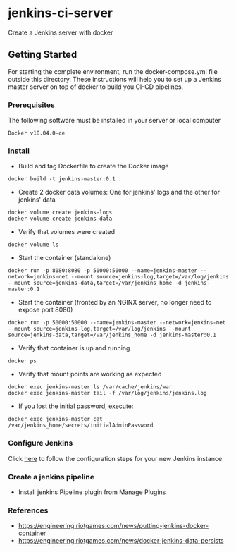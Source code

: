 # jenkins-ci-server
Create a Jenkins server with docker

## Getting Started
For starting the complete environment, run the docker-compose.yml file outside this directory.
These instructions will help you to set up a Jenkins master server on top of docker to build you CI-CD pipelines.

### Prerequisites
The following software must be installed in your server or local computer

```
Docker v18.04.0-ce
```

### Install

 * Build and tag Dockerfile to create the Docker image
```
docker build -t jenkins-master:0.1 .
```

 * Create 2 docker data volumes: One for jenkins' logs and the other for jenkins' data

```
docker volume create jenkins-logs
docker volume create jenkins-data
```

 * Verify that volumes were created
```
docker volume ls
```

 * Start the container (standalone)
```
docker run -p 8080:8080 -p 50000:50000 --name=jenkins-master --network=jenkins-net --mount source=jenkins-log,target=/var/log/jenkins --mount source=jenkins-data,target=/var/jenkins_home -d jenkins-master:0.1
```

* Start the container (fronted by an NGINX server, no longer need to expose port 8080)
```
docker run -p 50000:50000 --name=jenkins-master --network=jenkins-net --mount source=jenkins-log,target=/var/log/jenkins --mount source=jenkins-data,target=/var/jenkins_home -d jenkins-master:0.1
```

 * Verify that container is up and running
```
docker ps
```

 * Verify that mount points are working as expected
```
docker exec jenkins-master ls /var/cache/jenkins/war
docker exec jenkins-master tail -f /var/log/jenkins/jenkins.log
```

 * If you lost the initial password, execute:
```
docker exec jenkins-master cat /var/jenkins_home/secrets/initialAdminPassword
```

### Configure Jenkins
Click [here](configure-jenkins.md) to follow the configuration steps for your new Jenkins instance

### Create a jenkins pipeline

 * Install jenkins Pipeline plugin from Manage Plugins

### References
   - https://engineering.riotgames.com/news/putting-jenkins-docker-container
   - https://engineering.riotgames.com/news/docker-jenkins-data-persists
